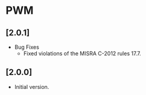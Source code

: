 # PWM

## [2.0.1]

- Bug Fixes
  - Fixed violations of the MISRA C-2012 rules 17.7.

## [2.0.0]

- Initial version.
